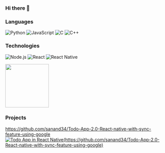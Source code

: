 ### Hi there 👋

### Languages

![Python](https://img.shields.io/badge/-Python-000?&logo=python)
![JavaScript](https://img.shields.io/badge/-JavaScript-000?&logo=JavaScript&logoColor=ddc508)
![C](https://img.shields.io/badge/-C-000?&logo=C)
![C++](https://img.shields.io/badge/-C++-000?&logo=c%2b%2b&logoColor=00599C)

### Technologies

![Node.js](https://img.shields.io/badge/-Node.js-000?&logo=node.js)
![React](https://img.shields.io/badge/-React-000?&logo=React)
![React Native](https://img.shields.io/badge/-ReactNative-000?&logo=React)

<!-- wi*quL3fcV --><img height="137px" src="https://github-readme-stats.vercel.app/api/top-langs/?username=sanand34&hide=html&hide_title=true&hide_border=true&layout=compact&langs_count=7&exclude_repo=comp426,Redventures-Movie-Quotes&text_color=000&icon_color=fff&bg_color=0,52fa5a,4dfcff,c64dff&theme=graywhite" /></a>

### Projects

https://github.com/sanand34/Todo-App-2.0-React-native-with-sync-feature-using-google
[![Todo App in React Native(https://github.com/sanand34/Todo-App-2.0-React-native-with-sync-feature-using-google)](https://img.youtube.com/vi/8ipuAYNNg20/0.jpg)](https://www.youtube.com/watch?v=8ipuAYNNg20)
